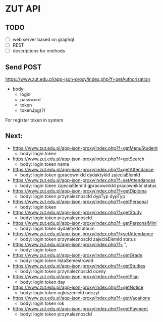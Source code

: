 # ZUT API

## TODO

- [ ] web server based on graphql
- [ ] REST
- [ ] descriptions for methods

## Send POST

https://www.zut.edu.pl/app-json-proxy/index.php?f=getAuthorization

- body:
    - login
    - password
    - token
    - tokenJpg(?)

For register token in system

## Next:

- https://www.zut.edu.pl/app-json-proxy/index.php?f=getMenuStudent
    - body:
        login
        token
- https://www.zut.edu.pl/app-json-proxy/index.php?f=getSearch
    - body:
        login
        token
        name
- https://www.zut.edu.pl/app-json-proxy/index.php?f=getAttendance
    - body:
        login
        token
        gpracownikId
        dydaktykId
        zajeciaElemId
- https://www.zut.edu.pl/app-json-proxy/index.php?f=setAttendances
    - body:
        login
        token
        zajeciaElemId
        gpracownikId
        pracownikId
        status
- https://www.zut.edu.pl/app-json-proxy/index.php?f=getDiploma
    - body:
        login
        token
        przynaleznoscId
        dypTyp
        dypTyp
- https://www.zut.edu.pl/app-json-proxy/index.php?f=getPersonal
    - body:
        login
        token
- https://www.zut.edu.pl/app-json-proxy/index.php?f=getStudy
    - body:
        login
        token
        przynaleznoscId
- https://www.zut.edu.pl/app-json-proxy/index.php?f=getPersonalMini
    - body:
        login
        token
        dydaktykId
        album
- https://www.zut.edu.pl/app-json-proxy/index.php?f=setAttendance
    - body:
        login
        token
        przynaleznoscId
        zajeciaElemId
        status
- https://www.zut.edu.pl/app-json-proxy/index.php?f=    ",
    - body:
        login
        token
- https://www.zut.edu.pl/app-json-proxy/index.php?f=getGrade
    - body:
        login
        token
        listaSemestrowId
- https://www.zut.edu.pl/app-json-proxy/index.php?f=getStudies
    - body:
        login
        token
        przynaleznoscId
        oceny
- https://www.zut.edu.pl/app-json-proxy/index.php?f=getPlan
    - body:
        login
        token
        day
- https://www.zut.edu.pl/app-json-proxy/index.php?f=getNotice
    - body:
        login
        token
        ogloszenieId
        odczyt
- https://www.zut.edu.pl/app-json-proxy/index.php?f=getVacations
    - body:
        login
        token
        rok
- https://www.zut.edu.pl/app-json-proxy/index.php?f=getPayment
    - body:
        login
        token
        przynaleznoscId

